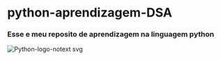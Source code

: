 # python-aprendizagem-DSA
### Esse e meu reposito de aprendizagem na linguagem python 
![Python-logo-notext svg](https://github.com/vandeir95/python-aprendizagem-DSA/assets/84112426/44329cea-1b44-4b2f-b967-9761829bf46e)


